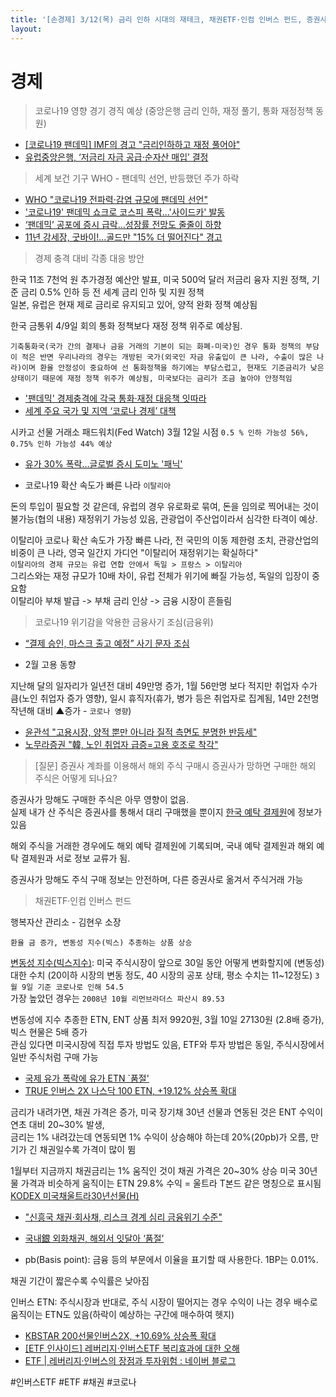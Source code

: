 ```yaml
---
title: '[손경제] 3/12(목) 금리 인하 시대의 재테크, 채권ETF·인컴 인버스 펀드, 증권사가 망한다면 내가 산 주식은 어떻게 되나?'
layout: 
---
```



# 경제

> 코로나19 영향 경기 경직 예상 (중앙은행 금리 인하, 재정 풀기, 통화 재정정책 동원)
  
  - [[코로나19 팬데믹] IMF의 경고 "금리인하하고 재정 풀어야"](https://news.v.daum.net/v/20200312202703148)  
  - [유럽중앙은행, ‘저금리 자금 공급·순자산 매입’ 결정](http://news.kbs.co.kr/news/view.do?ncd=4400584&ref=D)


> 세계 보건 기구 WHO - 팬데믹 선언, 반등했던 주가 하락


  - [WHO "코로나19 전파력·감염 규모에 팬데믹 선언"](https://www.yna.co.kr/view/AKR20200312200500088?input=1179m)
  - ['코로나19' 팬데믹 쇼크로 코스피 폭락...'사이드카' 발동](https://www.ytn.co.kr/_ln/0102_2020031222125653600)
  - [‘팬데믹’ 공포에 증시 급락…성장률 전망도 줄줄이 하향](http://news.kbs.co.kr/news/view.do?ncd=4400463&ref=D)
  - [11년 강세장, 굿바이!…골드만 "15% 더 떨어진다" 경고](https://news.mt.co.kr/mtview.php?no=2020031206522715349&outlink=1&ref=https%3A%2F%2Fsearch.daum.net)


> 경제 충격 대비 각종 대응 방안 

  한국 11조 7천억 원 추가경정 예산안 발표, 미국 500억 달러 저금리 융자 지원 정책, 기준 금리 0.5% 인하 등 전 세계 금리 인하 및 지원 정책  
  일본, 유럽은 현재 제로 금리로 유지되고 있어, 양적 완화 정책 예상됨

  한국 금통위 4/9일 회의 통화 정책보다 재정 정책 위주로 예상됨.  
      
    기축통화국(국가 간의 결제나 금융 거래의 기본이 되는 화폐-미국)인 경우 통화 정책의 부담이 적은 반면 우리나라의 경우는 개방된 국가(외국인 자금 유출입이 큰 나라, 수출이 많은 나라)이며 환율 안정성이 중요하여 선 통화정책을 하기에는 부담스럽고, 현재도 기준금리가 낮은 상태이기 때문에 재정 정책 위주가 예상됨, 미국보다는 금리가 조금 높아야 안정적임

  * ['팬데믹' 경제충격에 각국 통화·재정 대응책 잇따라](https://www.yna.co.kr/view/AKR20200312126300009?input=1179m)
  * [세계 주요 국가 및 지역 ‘코로나 경제’ 대책](http://www.newstown.co.kr/news/articleView.html?idxno=448945)


시카고 선물 거래소 패드워치(Fed Watch) 3월 12일 시점 `0.5 % 인하 가능성 56%, 0.75% 인하 가능성 44% 예상`

  * [유가 30% 폭락…글로벌 증시 도미노 '패닉'](https://www.edaily.co.kr/news/read?newsId=04411606625701680&mediaCodeNo=257&OutLnkChk=Y)


* 코로나19 확산 속도가 빠른 나라 `이탈리아`

돈의 투입이 필요할 것 같은데, 유럽의 경우 유로화로 묶여, 돈을 임의로 찍어내는 것이 불가능(협의 내용) 재정위기 가능성 있음, 관광업이 주산업이라서 심각한 타격이 예상.  

이탈리아 코로나 확산 속도가 가장 빠른 나라, 전 국민의 이동 제한령 조치, 관광산업의 비중이 큰 나라, 영국 일간지 가디언 "이탈리어 재정위기는 확실하다"  
`이탈리아의 경제 규모는 유럽 연합 안에서 독일 > 프랑스 > 이탈리아`  
그리스와는 재정 규모가 10배 차이, 유럽 전체가 위기에 빠질 가능성, 독일의 입장이 중요함  
이탈리아 부채 발급 -> 부채 금리 인상 -> 금융 시장이 흔들림


> 코로나19 위기감을 악용한 금융사기 조심(금융위)

* [“결제 승인, 마스크 출고 예정” 사기 문자 조심](http://www.donga.com/news/article/all/20200311/100121326/1)


* 2월 고용 동향

지난해 달의 일자리가 일년전 대비 49만명 증가, 1월 56만명 보다 적지만 취업자 수가 큼(노인 취업자 증가 영향), 일시 휴직자(휴가, 병가 등은 취업자로 집계됨, 14만 2천명 작년해 대비 ▲증가 - `코로나 영향`)

  * [윤관석 "고용시장, 양적 뿐만 아니라 질적 측면도 분명한 반등세"](https://www.hankyung.com/politics/article/202003125964i)
  * [노무라증권 "韓, 노인 취업자 급증=고용 호조로 착각"](https://www.sedaily.com/NewsView/1Z065PA1KT)


> [질문] 증권사 계좌를 이용해서 해외 주식 구매시 증권사가 망하면 구매한 해외 주식은 어떻게 되나요?

증권사가 망해도 구매한 주식은 아무 영향이 없음.   
실제 내가 산 주식은 증권사를 통해서 대리 구매했을 뿐이지 [한국 예탁 결제원](https://namu.wiki/w/%ED%95%9C%EA%B5%AD%EC%98%88%ED%83%81%EA%B2%B0%EC%A0%9C%EC%9B%90)에 정보가 있음

해외 주식을 거래한 경우에도 해외 예탁 결제원에 기록되며, 국내 예탁 결제원과 해외 예탁 결제원과 서로 정보 교류가 됨.

증권사가 망해도 주식 구매 정보는 안전하며, 다른 증권사로 옮겨서 주식거래 가능



> 채권ETF·인컴 인버스 펀드

행복자산 관리소 - 김현우 소장

`환율 금 증가, 변동성 지수(빅스) 추종하는 상품 상승`

[변동성 지수(빅스지수)](https://biz.chosun.com/site/data/html_dir/2010/06/16/2010061602273.html): 미국 주식시장이 앞으로 30일 동안 어떻게 변화할지에  (변동성) 대한 수치 (20이하 시장의 변동 정도, 40 시장의 공포 상태, 평소 수치는 11~12정도)
`3월 9일 기준 코로나로 인해 54.5`   
가장 높았던 경우는 `2008년 10월 리먼브라더스 파산시 89.53` 

변동성에 지수 추종한 ETN, ENT 상품 최저 9920원, 3월 10일 27130원 (2.8배 증가),
빅스 현물은 5배 증가  
관심 있다면 미국시장에 직접 투자 방법도 있음, 
ETF와 투자 방법은 동일, 주식시장에서 일반 주식처럼 구매 가능


* [국제 유가 폭락에 유가 ETN `품절'](http://www.newsis.com/view/?id=NISX20200312_0000952631&cID=10401&pID=10400)
* [TRUE 인버스 2X 나스닥 100 ETN, +19.12% 상승폭 확대](https://biz.chosun.com/site/data/html_dir/2020/03/12/2020031201926.html)



금리가 내려가면, 채권 가격은 증가,
미국 장기채 30년 선물과 연동된 것은 ENT 수익이 연초 대비 20~30% 발생,  
금리는 1% 내려갔는데 연동되면 1% 수익이 상승해야 하는데 20%(20pb)가 오름,
만기가 긴 채권일수록 가격이 많이 뜀

1월부터 지금까지 채권금리는 1% 움직인 것이 채권 가격은 20~30% 상승
미국 30년 물 가격과 비슷하게 움직이는 ETN 29.8% 수익 = 울트라 T본드 같은 명칭으로 표시됨 [KODEX 미국채울트라30년선물(H)](http://m.kodex.com/product_view.do?fId=2ETFAA)


* ["신흥국 채권·회사채, 리스크 경계 심리 금융위기 수준"](https://www.news1.kr/articles/?3870920)
* [국내銀 외화채권, 해외서 잇달아 ‘품절’](http://www.etoday.co.kr/news/view/1868883)

* pb(Basis point): 금융 등의 부문에서 이율을 표기할 때 사용한다. 1BP는 0.01%.



채권 기간이 짧은수록 수익률은 낮아짐

인버스 ETN: 주식시장과 반대로, 주식 시장이 떨어지는 경우 수익이 나는 경우
배수로 움직이는 ETN도 있음(하락이 예상하는 구간에 매수하여 헷지)
* [KBSTAR 200선물인버스2X, +10.69% 상승폭 확대](https://biz.chosun.com/site/data/html_dir/2020/03/12/2020031201594.html)
* [[ETF 인사이드] 레버리지·인버스ETF 복리효과에 대한 오해](https://www.mk.co.kr/news/economy/view/2011/09/570751/)
* [ETF | 레버리지·인버스의 장점과 투자위험 : 네이버 블로그](http://blog.naver.com/PostView.nhn?blogId=cfppsy&logNo=220805994198)


#인버스ETF #ETF #채권 #코로나 
